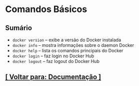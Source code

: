 # Comandos Básicos

## Sumário

- `docker version` – exibe a versão do Docker instalada
- `docker info` – mostra informações sobre o daemon Docker
- `docker help` – lista os comandos principais do Docker
- `docker login` – faz login no Docker Hub
- `docker logout` – faz logout do Docker Hub

## [[ Voltar para: Documentação ]](./documentacao.md#comandos-basicos)